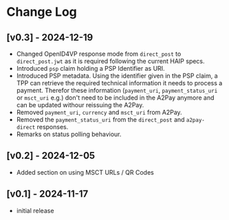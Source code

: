 # Change Log

## [v0.3] - 2024-12-19
- Changed OpenID4VP response mode from `direct_post` to `direct_post.jwt` as it is required following the current HAIP specs.
- Introduced `psp` claim holding a PSP Identifier as URI.
- Introduced PSP metadata. Using the identifier given in the PSP claim, a TPP can retrieve the required technical information it needs to process a payment. Therefor these information (`payment_uri`, `payment_status_uri` or `msct_uri` e.g.) don't need to be included in the A2Pay anymore and can be updated withour reissuing the A2Pay.
- Removed `payment_uri`, `currency` and `msct_uri` from A2Pay. 
- Removed the `payment_status_uri` from the `direct_post` and `a2pay-direct` responses.
- Remarks on status polling behaviour.

## [v0.2] - 2024-12-05
- Added section on using MSCT URLs / QR Codes

## [v0.1] - 2024-11-17
- initial release
